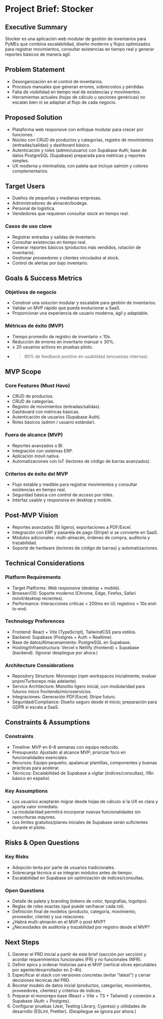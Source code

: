 # Project Brief: Stocker

## Executive Summary
Stocker es una aplicación web modular de gestión de inventarios para PyMEs que combina escalabilidad, diseño moderno y flujos optimizados para registrar movimientos, consultar existencias en tiempo real y generar reportes básicos de manera ágil.

## Problem Statement
- Desorganización en el control de inventarios.
- Procesos manuales que generan errores, sobrecostos y pérdidas.
- Falta de visibilidad en tiempo real de existencias y movimientos.
- Herramientas actuales (hojas de cálculo u opciones genéricas) no escalan bien ni se adaptan al flujo de cada negocio.

## Proposed Solution
- Plataforma web responsive con enfoque modular para crecer por funciones.
- Núcleo con CRUD de productos y categorías, registro de movimientos (entradas/salidas) y dashboard básico.
- Autenticación y roles (admin/usuario) con Supabase Auth; base de datos PostgreSQL (Supabase) preparada para métricas y reportes simples.
- UX moderna y minimalista, con paleta que incluye salmón y colores complementarios.

## Target Users
- Dueños de pequeñas y medianas empresas.
- Administradores de almacén/bodega.
- Personal de logística.
- Vendedores que requieren consultar stock en tiempo real.

### Casos de uso clave
- Registrar entradas y salidas de inventario.
- Consultar existencias en tiempo real.
- Generar reportes básicos (productos más vendidos, rotación de inventario).
- Gestionar proveedores y clientes vinculados al stock.
- Control de alertas por bajo inventario.

## Goals & Success Metrics
### Objetivos de negocio
- Construir una solución modular y escalable para gestión de inventarios.
- Validar un MVP rápido que pueda evolucionar a SaaS.
- Proporcionar una experiencia de usuario moderna, ágil y adaptable.

### Métricas de éxito (MVP)
- Tiempo promedio de registro de inventario < 10s.
- Reducción de errores en inventario manual ≥ 30%.
- ≥ 20 usuarios activos en pruebas piloto.
- > 80% de feedback positivo en usabilidad (encuestas internas).

## MVP Scope
### Core Features (Must Have)
- CRUD de productos.
- CRUD de categorías.
- Registro de movimientos (entradas/salidas).
- Dashboard con métricas básicas.
- Autenticación de usuarios (Supabase Auth).
- Roles básicos (admin / usuario estándar).

### Fuera de alcance (MVP)
- Reportes avanzados o BI.
- Integración con sistemas ERP.
- Aplicación móvil nativa.
- Automatizaciones con IoT (lectores de código de barras avanzados).

### Criterios de éxito del MVP
- Flujo estable y medible para registrar movimientos y consultar existencias en tiempo real.
- Seguridad básica con control de acceso por roles.
- Interfaz usable y responsiva en desktop y mobile.

## Post-MVP Vision
- Reportes avanzados (BI ligero), exportaciones a PDF/Excel.
- Integración con ERP y pasarela de pago (Stripe) si se convierte en SaaS.
- Módulos adicionales: multi-almacén, órdenes de compra, auditoría y trazabilidad.
- Soporte de hardware (lectores de código de barras) y automatizaciones.

## Technical Considerations
### Platform Requirements
- Target Platforms: Web responsive (desktop + mobile).
- Browser/OS: Soporte moderno (Chrome, Edge, Firefox, Safari móvil/desktop recientes).
- Performance: Interacciones críticas < 200ms en UI; registros < 10s end-to-end.

### Technology Preferences
- Frontend: React + Vite (TypeScript), TailwindCSS para estilos.
- Backend: Supabase (Postgres + Auth + Realtime).
- Base de datos/Almacenamiento: PostgreSQL en Supabase.
- Hosting/Infraestructura: Vercel o Netlify (frontend) + Supabase (backend). (Ignorar despliegue por ahora.)

### Architecture Considerations
- Repository Structure: Monorepo (npm workspaces inicialmente; evaluar pnpm/Turborepo más adelante).
- Service Architecture: Monolito ligero inicial, con modularidad para futuros micro frontends/microservicios.
- Integraciones: Generación PDF/Excel; Stripe futuro.
- Seguridad/Compliance: Diseño seguro desde el inicio; preparación para GDPR si escala a SaaS.

## Constraints & Assumptions
### Constraints
- Timeline: MVP en 6–8 semanas con equipo reducido.
- Presupuesto: Ajustado al alcance MVP; priorizar foco en funcionalidades esenciales.
- Recursos: Equipo pequeño; apalancar plantillas, componentes y buenas prácticas para acelerar.
- Técnicos: Escalabilidad de Supabase a vigilar (índices/consultas), i18n básico en español.

### Key Assumptions
- Los usuarios aceptarán migrar desde hojas de cálculo si la UX es clara y aporta valor inmediato.
- La modularidad permitirá incorporar nuevas funcionalidades sin reescrituras mayores.
- Los límites gratuitos/planes iniciales de Supabase serán suficientes durante el piloto.

## Risks & Open Questions
### Key Risks
- Adopción lenta por parte de usuarios tradicionales.
- Sobrecarga técnica si se integran módulos antes de tiempo.
- Escalabilidad en Supabase sin optimización de índices/consultas.

### Open Questions
- Detalle de paleta y branding (tokens de color, tipografías, logotipo).
- Reglas de roles exactas (qué puede ver/hacer cada rol).
- Definición final de modelos (producto, categoría, movimiento, proveedor, cliente) y sus relaciones.
- ¿Habrá multi-almacén en el MVP o post-MVP?
- ¿Necesidades de auditoría y trazabilidad por registro desde el MVP?

## Next Steps
1. Generar el PRD inicial a partir de este brief (sección por sección) y acordar requerimientos funcionales (FR) y no funcionales (NFR).
2. Definir epics y ordenar historias para el MVP (vertical slices ejecutables por agente/desarrollador en 2–4h).
3. Especificar el stack con versiones concretas (evitar "latest") y cerrar decisiones técnicas del PRD.
4. Bocetar modelo de datos inicial (productos, categorías, movimientos, proveedores, clientes) y criterios de índices.
5. Preparar el monorepo base (React + Vite + TS + Tailwind) y conexión a Supabase (Auth + Postgres).
6. Configurar pruebas (Jest, Testing Library, Cypress) y utilidades de desarrollo (ESLint, Prettier). (Despliegue se ignora por ahora.)